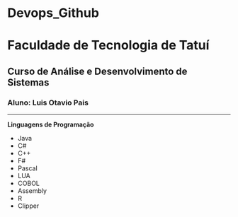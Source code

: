 # Devops_Github
# Faculdade de Tecnologia de Tatuí
## Curso de Análise e Desenvolvimento de Sistemas
### Aluno: Luis Otavio Pais
---

**Linguagens de Programação**
- Java
- C#
- C++
- F#
- Pascal
- LUA
- COBOL
- Assembly
- R
- Clipper
